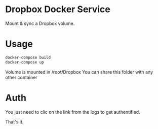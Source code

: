 # Dropbox Docker Service

Mount & sync a Dropbox volume.

# Usage

```bash
docker-compose build
docker-compose up
```

Volume is mounted in /root/Dropbox
You can share this folder with any other container

# Auth

You just need to clic on the link from the logs to get authentified.

That's it.
